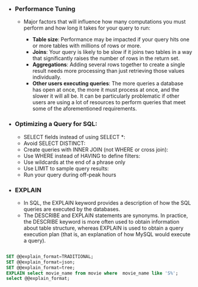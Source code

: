 - ### Performance Tuning

  - Major factors that will influence how many computations you must perform and how long it takes for your query to run:

    - **Table size**: Performance may be impacted if your query hits one or more tables with millions of rows or more.
    - **Joins**: Your query is likely to be slow if it joins two tables in a way that significantly raises the number of rows in the return set.
    - **Aggregations**: Adding several rows together to create a single result needs more processing than just retrieving those values individually.
    - **Other users executing queries**: The more queries a database has open at once, the more it must process at once, and the slower it will all be. It can be particularly problematic if other users are using a lot of resources to perform queries that meet some of the aforementioned requirements.

- ### Optimizing a Query for SQL:
  - SELECT fields instead of using SELECT *:
  - Avoid SELECT DISTINCT:
  - Create  queries with INNER JOIN (not WHERE or cross join):
  - Use WHERE instead of HAVING to define filters:
  - Use wildcards at the end of a phrase only
  - Use LIMIT to sample query results:
  - Run your query during off-peak hours

- ### EXPLAIN
 
  - In SQL, the EXPLAIN keyword provides a description of how the SQL queries are executed by the databases.
  - The DESCRIBE and EXPLAIN statements are synonyms. In practice, the DESCRIBE keyword is more often used to obtain information about table structure, whereas EXPLAIN is used to obtain a query execution plan (that is, an explanation of how MySQL would execute a query).  

```sql

SET @@explain_format=TRADITIONAL;
SET @@explain_format=json;
SET @@explain_format=tree;
EXPLAIN select movie_name from movie where  movie_name like 'S%'; 	
select @@explain_format;

```


